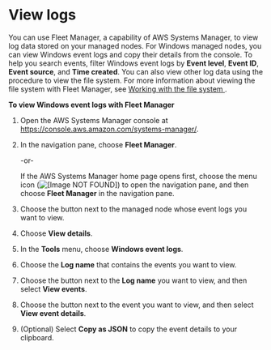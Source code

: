 # View logs<a name="fleet-logs"></a>

You can use Fleet Manager, a capability of AWS Systems Manager, to view log data stored on your managed nodes\. For Windows managed nodes, you can view Windows event logs and copy their details from the console\. To help you search events, filter Windows event logs by **Event level**, **Event ID**, **Event source**, and **Time created**\. You can also view other log data using the procedure to view the file system\. For more information about viewing the file system with Fleet Manager, see [Working with the file system ](fleet-file-management.md)\.

**To view Windows event logs with Fleet Manager**

1. Open the AWS Systems Manager console at [https://console\.aws\.amazon\.com/systems\-manager/](https://console.aws.amazon.com/systems-manager/)\.

1. In the navigation pane, choose **Fleet Manager**\.

   \-or\-

   If the AWS Systems Manager home page opens first, choose the menu icon \(![\[Image NOT FOUND\]](http://docs.aws.amazon.com/systems-manager/latest/userguide/images/menu-icon-small.png)\) to open the navigation pane, and then choose **Fleet Manager** in the navigation pane\.

1. Choose the button next to the managed node whose event logs you want to view\.

1. Choose **View details**\.

1. In the **Tools** menu, choose **Windows event logs**\.

1. Choose the **Log name** that contains the events you want to view\.

1. Choose the button next to the **Log name** you want to view, and then select **View events**\.

1. Choose the button next to the event you want to view, and then select **View event details**\.

1. \(Optional\) Select **Copy as JSON** to copy the event details to your clipboard\.